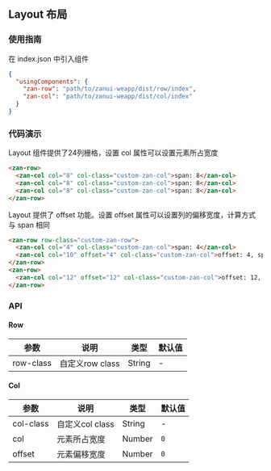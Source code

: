 ## Layout 布局

### 使用指南
在 index.json 中引入组件
```json
{
  "usingComponents": {
    "zan-row": "path/to/zanui-weapp/dist/row/index",
    "zan-col": "path/to/zanui-weapp/dist/col/index"
  }
}
```

### 代码演示
Layout 组件提供了24列栅格，设置 col 属性可以设置元素所占宽度

```html
<zan-row>
  <zan-col col="8" col-class="custom-zan-col">span: 8</zan-col>
  <zan-col col="8" col-class="custom-zan-col">span: 8</zan-col>
  <zan-col col="8" col-class="custom-zan-col">span: 8</zan-col>
</zan-row>
```

Layout 提供了 offset 功能。设置 offset 属性可以设置列的偏移宽度，计算方式与 span 相同
```html
<zan-row row-class="custom-zan-row">
  <zan-col col="4" col-class="custom-zan-col">span: 4</zan-col>
  <zan-col col="10" offset="4" col-class="custom-zan-col">offset: 4, span: 10</zan-col>
</zan-row>
<zan-row>
  <zan-col col="12" offset="12" col-class="custom-zan-col">offset: 12, span: 12</zan-col>
</zan-row>
```

### API
#### Row
| 参数 | 说明 | 类型 | 默认值 |
|-----|-----|-----|-----|
| row-class | 自定义row class | String | -

#### Col
| 参数 | 说明 | 类型 | 默认值 |
|-----|-----|-----|-----|
| col-class | 自定义col class | String | -
| col | 元素所占宽度 | Number | `0`
| offset | 元素偏移宽度 | Number | `0`

